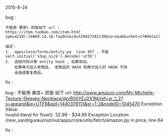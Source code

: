 2015-8-24

bug : 
    
    不能用 果库+ 抓取如下 url :
    https://item.taobao.com/item.htm?spm=a219r.lm869.14.16.TayDns&id=520427282130&ns=1&abbucket=17#detail
    
    描述： 
    1.  apps/core/forms/entity.py  line 457 , 不能 self.initial['shop_nick'].decode('utf8')
    2.  这段代码计算 entity hash , 如果改动，
        如果再次加入老商品， 老商品的 HASH 和再次加入的 HASH 不同
        会造成重复商品。

fix : 
    

bug : 
    不能用  果库+ 抓取 如下 url:
    http://www.amazon.com/My-Michelle-Texture-Sleeves-Necklace/dp/B00YEJ2X1M/ref=sr_1_2?s=apparel&ie=UTF8&qid=1440378113&sr=1-2&nodeID=1045470
    Exception Value:	
        invalid literal for float(): 32.99 - $34.99
    Exception Location:	/new_sand/guoku/nut/nut/apps/core/utils/fetch/amazon.py in price, line 64
   
fix : 
    
       